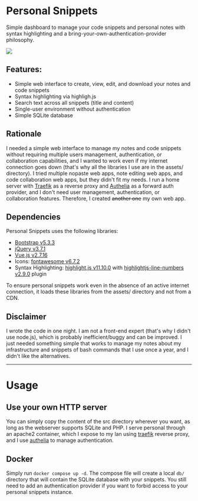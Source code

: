 # Personal Snippets
Simple dashboard to manage your code snippets and personal notes with syntax highlighting and a bring-your-own-authentication-provider philosophy.

![](https://github.com/Maiux92/personal-snippets/raw/refs/heads/main/misc/screen.gif)

## Features:
- Simple web interface to create, view, edit, and download your notes and code snippets
- Syntax highlighting via highligh.js
- Search text across all snippets (title and content)
- Single-user environment without authentication
- Simple SQLite database

## Rationale
I needed a simple web interface to manage my notes and code snippets without requiring multiple users management, authentication, or collaboration capabilities, and I wanted to work even if my internet connection goes down (that's why all the libraries I use are in the assets/ directory). I tried multiple nopaste web apps, note editing web apps, and code collaboration web apps, but they didn't fit my needs.
I run a home server with [Traefik](https://traefik.io/traefik/) as a reverse proxy and [Authelia](https://www.authelia.com/) as a forward auth provider, and I don't need user management, authentication, or collaboration features. Therefore, I created ~~another one~~ my own web app.

## Dependencies
Personal Snippets uses the following libraries:
- [Bootstrap v5.3.3](https://getbootstrap.com/)
- [jQuery v3.7.1](https://jquery.com/)
- [Vue.js v2.7.16](https://vuejs.org/)
- Icons: [fontawesome v6.7.2](https://fontawesome.com/)
- Syntax Highlighting: [highlight.js v11.10.0](https://highlightjs.org/) with [highlightjs-line-numbers v2.9.0](https://github.com/wcoder/highlightjs-line-numbers.js) plugin

To ensure personal snippets work even in the absence of an active internet connection, it loads these libraries from the assets/ directory and not from a CDN.

## Disclaimer
I wrote the code in one night. I am not a front-end expert (that's why I didn't use node.js), which is probably inefficient/buggy and can be improved. I just needed something simple that works to manage my notes about my infrastructure and snippets of bash commands that I use once a year, and I didn't like the alternatives. 

---
# Usage
## Use your own HTTP server
You can simply copy the content of the src directory wherever you want, as long as the webserver supports SQLite and PHP.
I serve personal through an apache2 container, which I expose to my lan using [traefik](https://traefik.io/traefik/) reverse proxy, and I use [authelia](https://www.authelia.com/) to manage authentication.

## Docker
Simply run ``docker compose up -d``.
The compose file will create a local `db/` directory that will contain the SQLite database with your snippets.
You still need to add an authentication provider if you want to forbid access to your personal snippets instance.
